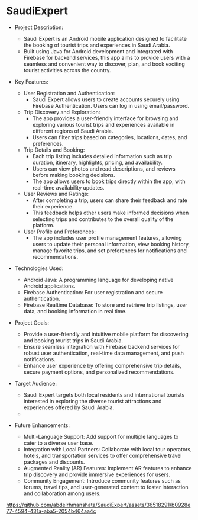 # SaudiExpert

* Project Description:
  - Saudi Expert is an Android mobile application designed to facilitate the booking of tourist trips and experiences in Saudi Arabia.
  - Built using Java for Android development and integrated with Firebase for backend services, this app aims to provide users with a seamless and convenient way to discover, plan, and book exciting tourist activities across the country.

* Key Features:
  - User Registration and Authentication:
    - Saudi Expert allows users to create accounts securely using Firebase Authentication. Users can log in using email/password.
  - Trip Discovery and Exploration:
    - The app provides a user-friendly interface for browsing and exploring various tourist trips and experiences available in different regions of Saudi Arabia.
    - Users can filter trips based on categories, locations, dates, and preferences.
  - Trip Details and Booking:
    - Each trip listing includes detailed information such as trip duration, itinerary, highlights, pricing, and availability.
    - Users can view photos and read descriptions, and reviews before making booking decisions.
    - The app allows users to book trips directly within the app, with real-time availability updates.
  - User Reviews and Ratings:
    - After completing a trip, users can share their feedback and rate their experience.
    - This feedback helps other users make informed decisions when selecting trips and contributes to the overall quality of the platform.
  - User Profile and Preferences:
    - The app includes user profile management features, allowing users to update their personal information, view booking history, manage favorite trips, and set preferences for notifications and recommendations.
 
* Technologies Used:
  - Android Java: A programming language for developing native Android applications.
  - Firebase Authentication: For user registration and secure authentication.
  - Firebase Realtime Database: To store and retrieve trip listings, user data, and booking information in real time.
 
* Project Goals:
  - Provide a user-friendly and intuitive mobile platform for discovering and booking tourist trips in Saudi Arabia.
  - Ensure seamless integration with Firebase backend services for robust user authentication, real-time data management, and push notifications.
  - Enhance user experience by offering comprehensive trip details, secure payment options, and personalized recommendations.

* Target Audience:
  - Saudi Expert targets both local residents and international tourists interested in exploring the diverse tourist attractions and experiences offered by Saudi Arabia.
  - 
* Future Enhancements:
  - Multi-Language Support: Add support for multiple languages to cater to a diverse user base.
  - Integration with Local Partners: Collaborate with local tour operators, hotels, and transportation services to offer comprehensive travel packages and discounts.
  - Augmented Reality (AR) Features: Implement AR features to enhance trip discovery and provide immersive experiences for users.
  - Community Engagement: Introduce community features such as forums, travel tips, and user-generated content to foster interaction and collaboration among users.









https://github.com/abdelrhmanshata/SaudiExpert/assets/36518291/b0928e77-4594-431a-aba5-2054b464aa4c

